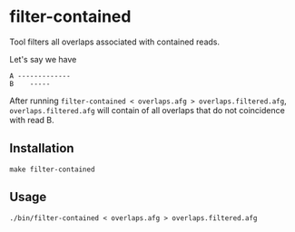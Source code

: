# filter-contained

Tool filters all overlaps associated with contained reads.

Let's say we have
```
A -------------
B    -----
```

After running `filter-contained < overlaps.afg > overlaps.filtered.afg`,
`overlaps.filtered.afg` will contain of all overlaps that do not
coincidence with read B.

## Installation
```
make filter-contained
```

## Usage
```
./bin/filter-contained < overlaps.afg > overlaps.filtered.afg
```
